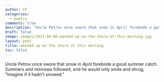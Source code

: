 ```yaml
---
author: CF
categories:
  - poetry
comments: true
description: "Uncle Petrov once swore that snow in April forebode a good summer catch. Summers and minnows followed..."
draft: false
image: images/2011-04-06-washed-up-on-the-shore-of-this-morning.jpg
layout: post
title: washed up on the shore of this morning
toc: false
---
```

    
Uncle Petrov once swore that snow in April forebode a good summer catch. Summers and minnows followed, and he would only smile and shrug, "Imagine if it hadn't snowed."    
